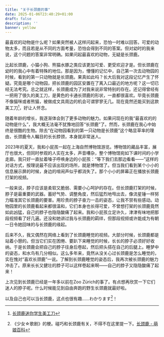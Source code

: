 ```yaml
---
title: "关于长颈鹿的事"
date: 2025-01-06T23:40:29+01:00
draft: false
description: ''
banner: yellow
---
```

最喜欢的动物是什么呢？如果突然被人这样问起来，恐怕一时难以回答。可爱的动物太多，而且若是从不同的方面考量，恐怕会得到不同的答案。但对幼时的我来说，这个问题的答案非常明确。如果问起最喜欢的动物，无疑是长颈鹿。

比起长颈鹿，小猫小狗、熊猫水豚之类应该更加可爱、更受欢迎才是。但长颈鹿在幼时的我心中有着特殊的地位。那是因为，懵懂的记忆中，自己第一次去动物园的时候，看到的第一只动物就是长颈鹿。果真如此吗？长大后我对这段记忆产生了怀疑。究竟是哪个动物园，把长颈鹿的园区安置在了离入口最近的地方呢？这一切已经无法考究。总之就这样，长颈鹿成为了对我来说非常特别的存在。还记得曾经有一把用了很久的美工刀，是黄色的卡通长颈鹿的形状，一直都很喜欢。毕竟长颈鹿不像猫咪或者熊猫，被做成文具周边的机会可谓寥寥无几。现在竟然还能买到这款美工刀[^1]，好让人怀念。

随着年龄的增长，我逐渐体会到了更多动物的魅力。如果问现在的我“最喜欢的的动物是什么”，我大概无法毫不犹豫地回答“长颈鹿”了。然而，长颈鹿在我心中始终是很酷的生物。除去“在动物园看到的第一只动物是长颈鹿”这个略显草率的理由，长颈鹿令人瞩目的长长脖颈，本身就非常迷人。

2023年的夏天，我和小屁孩一起在上海自然博物馆游览。博物馆的藏品丰富，展厅也很大，但同时参观的人实在太多，声音嘈杂，整个博物馆宛如下课时间的小学走廊。我只好一直扯着嗓子呼唤身边的小屁孩：“等下我们去那边看看——”这样的对话方式，按理说最不应该出现的场所，就是博物馆了。但当我们看到某个小小的信息展示屏的时候，身边的喧闹声似乎都消失了。那个小小的屏幕正在播放长颈鹿打架的视频。

一般来说，脖子应该是柔软又脆弱、需要小心呵护的存在。但长颈鹿打架的时候，脖子是最重要的武器。蓄好气势、调整角度，然后猛烈地甩出去，像流星锤一样努力瞄准其它长颈鹿的要害。用珍贵的脖子奋力一击的姿态，让我不禁有些感动。动物园里的长颈鹿看起来都很温和，它们本身也长得可爱，不曾想打架的长颈鹿竟然如此凶猛，自己的脖子也隐隐酸痛了起来。我和小屁孩立足许久，津津有味地把那段视频看了好几遍。还没和她讲过我与长颈鹿的羁绊，但那段视频或许能成为有朝一日令她回味的与长颈鹿的缘起。

后来不久，我又偶然在网络上看到了长颈鹿睡觉的视频。大部分时候，长颈鹿都是站着小憩的。但当它们实在困倦、要趴下来睡觉的时候，长长的脖子必须好好收纳。于是长颈鹿会把自己的脖子往身后卷起，然后把头搭在自己的后腿上。睡梦中的姿态，和水鸟有几分相似。这么多年来，竟然从没关心过长颈鹿是怎么睡觉的，实在愧对“喜欢长颈鹿”一说。了解到长颈鹿睡觉的姿态后，我再次被长颈鹿的魅力冲击了。原来长长又健壮的脖子可以这样卷起来啊——自己的脖子又隐隐酸痛了起来！

上次见到长颈鹿已经是一年多以前在Zoo Zürich的事了。有点想再欣赏一下它们迷人的脖子呢。什么时候能见到自由奔跑的野生长颈鹿就最好啦。

以及自己也可以当长颈鹿，这点也很有趣……わかります[^2]！

[^1]: [长颈鹿迷你学生美工刀](https://www.suning.com/itemvideo/0070175021/757416268.html)
[^2]: 《少女☆歌剧》的梗。碰巧和长颈鹿有关，不得不在这里提一下。[长颈鹿 - 萌娘百科](https://zh.moegirl.org.cn/zh-hans/长颈鹿(少女歌剧))